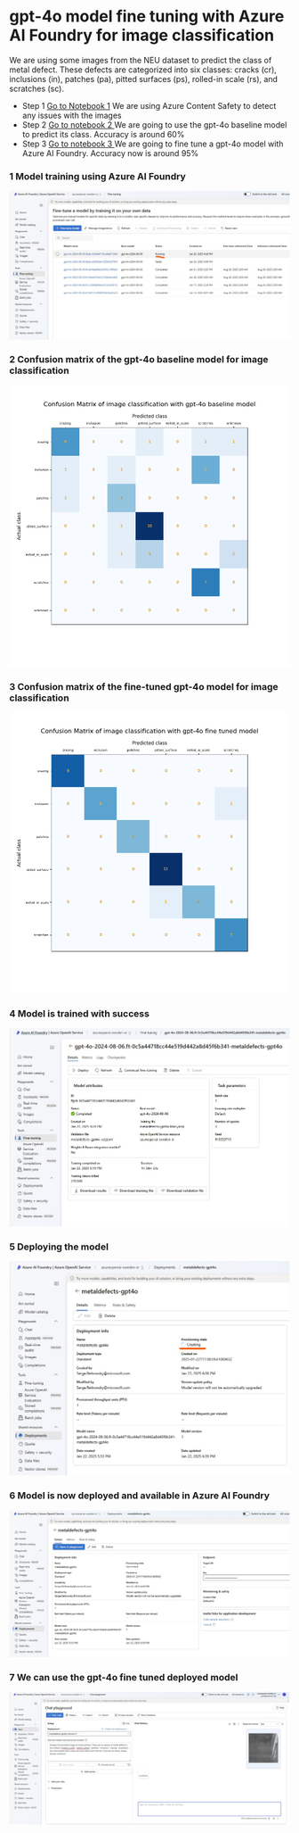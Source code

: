# gpt-4o model fine tuning with Azure AI Foundry for image classification

We are using some images from the NEU dataset to predict the class of metal defect.
These defects are categorized into six classes: cracks (cr), inclusions (in), patches (pa), pitted surfaces (ps), rolled-in scale (rs), and scratches (sc).

- Step 1 <a href="https://github.com/retkowsky/Azure-OpenAI-demos/blob/main/gpt-4o-image-classification-finetuning/1%20Analyzing%20images%20with%20Azure%20Content%20Safety.ipynb">Go to Notebook 1</a> We are using Azure Content Safety to detect any issues with the images
- Step 2 <a href="https://github.com/retkowsky/Azure-OpenAI-demos/blob/main/gpt-4o-image-classification-finetuning/2%20Image%20classification%20with%20AOAI%20gpt-4o%20-%20Defects%20example.ipynb"> Go to notebook 2 </a> We are going to use the gpt-4o baseline model to predict its class. Accuracy is around 60%
- Step 3 <a href="https://github.com/retkowsky/Azure-OpenAI-demos/blob/main/gpt-4o-image-classification-finetuning/2%20Image%20classification%20with%20AOAI%20gpt-4o%20-%20Defects%20example.ipynb"> Go to notebook 3 </a> We are going to fine tune a gpt-4o model with Azure AI Foundry. Accuracy now is around 95%

### 1 Model training using Azure AI Foundry
<img src="capture1.jpg">

### 2 Confusion matrix of the gpt-4o baseline model for image classification
<img src = "baseline_confmatrix.png">

### 3 Confusion matrix of the fine-tuned gpt-4o model for image classification
<img src = "ft_confmatrix.png">

### 4 Model is trained with success
<img src="capture2.jpg">

### 5 Deploying the model
<img src="capture3.jpg">

### 6 Model is now deployed and available in Azure AI Foundry
<img src="capture4.jpg">

### 7 We can use the gpt-4o fine tuned deployed model
<img src="capture5.jpg">
